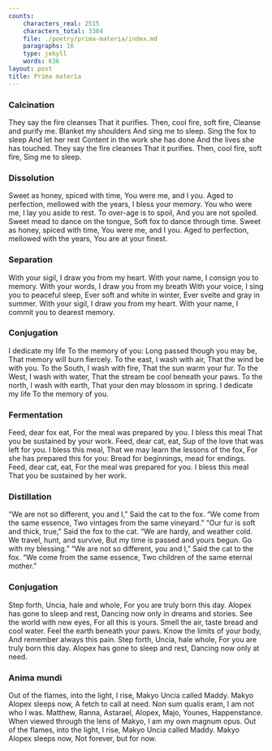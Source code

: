 ```yaml
---
counts:
    characters_real: 2515
    characters_total: 3384
    file: ./poetry/prima-materia/index.md
    paragraphs: 16
    type: jekyll
    words: 636
layout: post
title: Prima materia
---
```


### Calcination

<div class="verse">
They say the fire cleanses
    That it purifies.
Then, cool fire, soft fire,
    Cleanse and purify me.
Blanket my shoulders
    And sing me to sleep.
Sing the fox to sleep
    And let her rest
Content in the work she has done
    And the lives she has touched.
They say the fire cleanses
    That it purifies.
Then, cool fire, soft fire,
    Sing me to sleep.
</div>

### Dissolution

<div class="verse">
Sweet as honey, spiced with time,
    You were me, and I you.
Aged to perfection, mellowed with the years,
    I bless your memory.
You who were me,
    I lay you aside to rest.
To over-age is to spoil,
    And you are not spoiled.
Sweet mead to dance on the tongue,
    Soft fox to dance through time.
Sweet as honey, spiced with time,
    You were me, and I you.
Aged to perfection, mellowed with the years,
    You are at your finest.
</div>

### Separation

<div class="verse">
With your sigil,
    I draw you from my heart.
With your name,
    I consign you to memory.
With your words,
    I draw you from my breath
With your voice,
    I sing you to peaceful sleep,
Ever soft and white in winter,
    Ever svelte and gray in summer.
With your sigil,
    I draw you from my heart.
With your name,
    I commit you to dearest memory.
</div>

### Conjugation

<div class="verse">
I dedicate my life
    To the memory of you:
Long passed though you may be,
    That memory will burn fiercely.
To the east, I wash with air,
    That the wind be with you.
To the South, I wash with fire,
    That the sun warm your fur.
To the West, I wash with water,
    That the stream be cool beneath your paws.
To the north, I wash with earth,
    That your den may blossom in spring.
I dedicate my life
    To the memory of you.
</div>

### Fermentation

<div class="verse">
Feed, dear fox eat,
    For the meal was prepared by you.
I bless this meal
    That you be sustained by your work.
Feed, dear cat, eat,
    Sup of the love that was left for you.
I bless this meal,
    That we may learn the lessons of the fox,
For she has prepared this for you:
    Bread for beginnings, mead for endings.
Feed, dear cat, eat,
    For the meal was prepared for you.
I bless this meal
    That you be sustained by her work.
</div>

### Distillation

<div class="verse">
“We are not so different, you and I,”
    Said the cat to the fox.
“We come from the same essence,
    Two vintages from the same vineyard.”
“Our fur is soft and thick, true,”
    Said the fox to the cat.
“We are hardy, and weather cold.
    We travel, hunt, and survive,
But my time is passed and yours begun.
    Go with my blessing.”
“We are not so different, you and I,”
    Said the cat to the fox.
“We come from the same essence,
    Two children of the same eternal mother.”
</div>

### Conjugation

<div class="verse">
Step forth, Uncia, hale and whole,
    For you are truly born this day.
Alopex has gone to sleep and rest,
    Dancing now only in dreams and stories.
See the world with new eyes,
    For all this is yours.
Smell the air, taste bread and cool water.
    Feel the earth beneath your paws.
Know the limits of your body,
    And remember always this pain.
Step forth, Uncia, hale whole,
    For you are truly born this day.
Alopex has gone to sleep and rest,
    Dancing now only at need.
</div>

### Anima mundi

<div class="verse">
Out of the flames, into the light,
    I rise, Makyo Uncia called Maddy.
Makyo Alopex sleeps now,
    A fetch to call at need.
Non sum qualis eram,
    I am not who I was.
Matthew, Ranna, Astarael, Alopex,
    Majo, Younes, Happenstance.
When viewed through the lens of Makyo,
    I am my own magnum opus.
Out of the flames, into the light,
    I rise, Makyo Uncia called Maddy.
Makyo Alopex sleeps now,
    Not forever, but for now.
</div>
